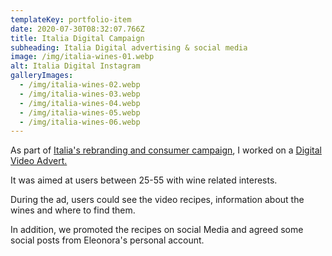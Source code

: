 ```yaml
---
templateKey: portfolio-item
date: 2020-07-30T08:32:07.766Z
title: Italia Digital Campaign
subheading: Italia Digital advertising & social media
image: /img/italia-wines-01.webp
alt: Italia Digital Instagram
galleryImages:
  - /img/italia-wines-02.webp
  - /img/italia-wines-03.webp
  - /img/italia-wines-04.webp
  - /img/italia-wines-05.webp
  - /img/italia-wines-06.webp
---
```

As part of [Italia's rebranding and consumer campaign](https://irn115.wixsite.com/irenegalvez/italia-digital), I worked on a [Digital Video Advert.](http://creative.mock.exponential.com/Boutinot%20Wine/UK/Boutinot%20Wine/Boutinot_Wine_blended/v23/300x250/Lifestyle)

It was aimed at users between 25-55 with wine related interests.

During the ad, users could see the video recipes, information about the wines and where to find them.

In addition, we promoted the recipes on social Media and agreed some social posts from Eleonora's personal account.